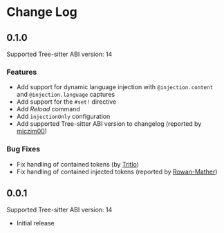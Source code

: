 # Change Log

## 0.1.0

Supported Tree-sitter ABI version: 14

### Features

- Add support for dynamic language injection with `@injection.content` and `@injection.language` captures
- Add support for the `#set!` directive
- Add _Reload_ command
- Add `injectionOnly` configuration
- Add supported Tree-sitter ABI version to changelog (reported by [miczim00](https://github.com/miczim00))

### Bug Fixes

- Fix handling of contained tokens (by [Tritlo](https://github.com/Tritlo))
- Fix handling of contained injected tokens (reported by [Rowan-Mather](https://github.com/Rowan-Mather))

## 0.0.1

Supported Tree-sitter ABI version: 14

- Initial release